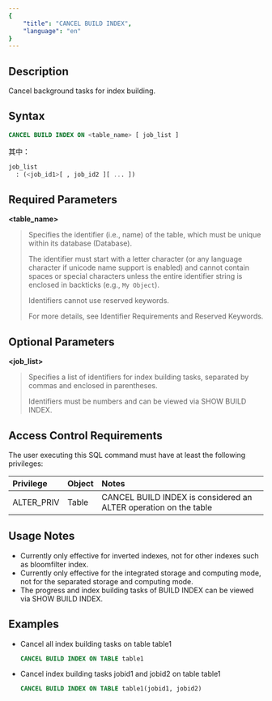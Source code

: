 ```yaml
---
{
    "title": "CANCEL BUILD INDEX",
    "language": "en"
}
---
```


<!--
Licensed to the Apache Software Foundation (ASF) under one
or more contributor license agreements.  See the NOTICE file
distributed with this work for additional information
regarding copyright ownership.  The ASF licenses this file
to you under the Apache License, Version 2.0 (the
"License"); you may not use this file except in compliance
with the License.  You may obtain a copy of the License at

  http://www.apache.org/licenses/LICENSE-2.0

Unless required by applicable law or agreed to in writing,
software distributed under the License is distributed on an
"AS IS" BASIS, WITHOUT WARRANTIES OR CONDITIONS OF ANY
KIND, either express or implied.  See the License for the
specific language governing permissions and limitations
under the License.
-->

## Description

Cancel background tasks for index building.

## Syntax


```sql
CANCEL BUILD INDEX ON <table_name> [ job_list ]
```

其中：

```sql
job_list
  : (<job_id1>[ , job_id2 ][ ... ])
```
## Required Parameters

**<table_name>**

> Specifies the identifier (i.e., name) of the table, which must be unique within its database (Database).
>
> The identifier must start with a letter character (or any language character if unicode name support is enabled) and cannot contain spaces or special characters unless the entire identifier string is enclosed in backticks (e.g., `My Object`).
>
> Identifiers cannot use reserved keywords.
>
> For more details, see Identifier Requirements and Reserved Keywords.

## Optional Parameters

**<job_list>**

> Specifies a list of identifiers for index building tasks, separated by commas and enclosed in parentheses.
>
> Identifiers must be numbers and can be viewed via SHOW BUILD INDEX.

## Access Control Requirements

The user executing this SQL command must have at least the following privileges:

| Privilege  | Object | Notes                                                        |
| :--------- | :----- | :----------------------------------------------------------- |
| ALTER_PRIV | Table  | CANCEL BUILD INDEX is considered an ALTER operation on the table |

## Usage Notes

- Currently only effective for inverted indexes, not for other indexes such as bloomfilter index.
- Currently only effective for the integrated storage and computing mode, not for the separated storage and computing mode.
- The progress and index building tasks of BUILD INDEX can be viewed via SHOW BUILD INDEX.

## Examples

- Cancel all index building tasks on table table1

  ```sql
  CANCEL BUILD INDEX ON TABLE table1
  ```

- Cancel index building tasks jobid1 and jobid2 on table table1

  ```sql
  CANCEL BUILD INDEX ON TABLE table1(jobid1, jobid2)
  ```